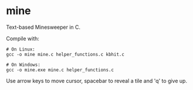 # mine

Text-based Minesweeper in C.

Compile with:

```
# On Linux:
gcc -o mine mine.c helper_functions.c kbhit.c

# On Windows:
gcc -o mine.exe mine.c helper_functions.c
```

Use arrow keys to move cursor, spacebar to reveal a tile and 'q' to give up.
